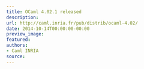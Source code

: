 ```yaml
---
title: OCaml 4.02.1 released
description:
url: http://caml.inria.fr/pub/distrib/ocaml-4.02/
date: 2014-10-14T00:00:00-00:00
preview_image:
featured:
authors:
- Caml INRIA
source:
---
```




